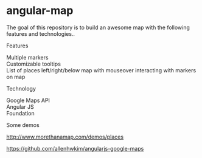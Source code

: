 angular-map
===========
The goal of this repository is to build an awesome map with the following features and technologies..

Features

Multiple markers<br>
Customizable tooltips<br>
List of places left/right/below map with mouseover interacting with markers on map

Technology

Google Maps API<br>
Angular JS<br>
Foundation

Some demos

<a href="http://www.morethanamap.com/demos/places">http://www.morethanamap.com/demos/places</a>

https://github.com/allenhwkim/angularjs-google-maps
